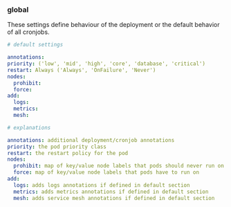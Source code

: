 
### global

These settings define behaviour of the deployment or the default behavior of all cronjobs.

```yaml
# default settings

annotations:
priority: ('low', 'mid', 'high', 'core', 'database', 'critical')
restart: Always ('Always', 'OnFailure', 'Never')
nodes:
  prohibit:
  force:
add:
  logs:
  metrics:
  mesh:
```

```yaml
# explanations

annotations: additional deployment/cronjob annotations
priority: the pod priority class
restart: the restart policy for the pod
nodes:
  prohibit: map of key/value node labels that pods should never run on
  force: map of key/value node labels that pods have to run on
add:
  logs: adds logs annotations if defined in default section
  metrics: adds metrics annotations if defined in default section
  mesh: adds service mesh annotations if defined in default section
```
